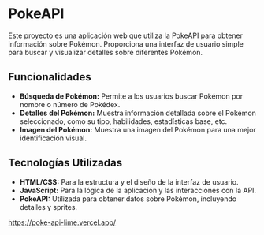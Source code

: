 # PokeAPI

Este proyecto es una aplicación web que utiliza la PokeAPI para obtener información sobre Pokémon. Proporciona una interfaz de usuario simple para buscar y visualizar detalles sobre diferentes Pokémon.

## Funcionalidades

- **Búsqueda de Pokémon:** Permite a los usuarios buscar Pokémon por nombre o número de Pokédex.
- **Detalles del Pokémon:** Muestra información detallada sobre el Pokémon seleccionado, como su tipo, habilidades, estadísticas base, etc.
- **Imagen del Pokémon:** Muestra una imagen del Pokémon para una mejor identificación visual.

## Tecnologías Utilizadas

- **HTML/CSS:** Para la estructura y el diseño de la interfaz de usuario.
- **JavaScript:** Para la lógica de la aplicación y las interacciones con la API.
- **PokeAPI:** Utilizada para obtener datos sobre Pokémon, incluyendo detalles y sprites.


https://poke-api-lime.vercel.app/
